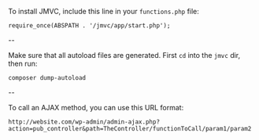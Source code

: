 To install JMVC, include this line in your `functions.php` file:

`require_once(ABSPATH . '/jmvc/app/start.php');`

--

Make sure that all autoload files are generated. First `cd` into the `jmvc` dir, then run: 

`composer dump-autoload`

--


To call an AJAX method, you can use this URL format:

`http://website.com/wp-admin/admin-ajax.php?action=pub_controller&path=TheController/functionToCall/param1/param2`

